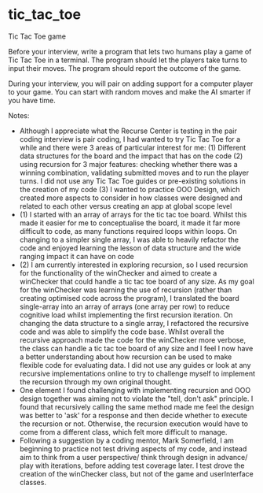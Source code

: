 # tic_tac_toe

Tic Tac Toe game

Before your interview, write a program that lets two humans play a game of Tic Tac Toe in a terminal. The program should let the players take turns to input their moves. The program should report the outcome of the game.

During your interview, you will pair on adding support for a computer player to your game. You can start with random moves and make the AI smarter if you have time.

Notes:

- Although I appreciate what the Recurse Center is testing in the pair coding interview is pair coding, I had wanted to try Tic Tac Toe for a while and there were 3 areas of particular interest for me: (1) Different data structures for the board and the impact that has on the code (2) using recursion for 3 major features: checking whether there was a winning combination, validating submitted moves and to run the player turns. I did not use any Tic Tac Toe guides or pre-existing solutions in the creation of my code (3) I wanted to practice OOO Design, which created more aspects to consider in how classes were designed and related to each other versus creating an app at global scope level
- (1) I started with an array of arrays for the tic tac toe board. Whilst this made it easier for me to conceptualise the board, it made it far more difficult to code, as many functions required loops within loops. On changing to a simpler single array, I was able to heavily refactor the code and enjoyed learning the lesson of data structure and the wide ranging impact it can have on code
- (2) I am currently interested in exploring recursion, so I used recursion for the functionality of the winChecker and aimed to create a winChecker that could handle a tic tac toe board of any size. As my goal for the winChecker was learning the use of recursion (rather than creating optimised code across the program), I translated the board single-array into an array of arrays (one array per row) to reduce cognitive load whilst implementing the first recursion iteration. On changing the data structure to a single array, I refactored the recursive code and was able to simplify the code base. Whilst overall the recursive approach made the code for the winChecker more verbose, the class can handle a tic tac toe board of any size and I feel I now have a better understanding about how recursion can be used to make flexible code for evaluating data. I did not use any guides or look at any recursive implementations online to try to challenge myself to implement the recursion through my own original thought.
- One element I found challenging with implementing recursion and OOO design together was aiming not to violate the "tell, don't ask" principle. I found that recursively calling the same method made me feel the design was better to 'ask' for a response and then decide whether to execute the recursion or not. Otherwise, the recursion execution would have to come from a different class, which felt more difficult to manage.
- Following a suggestion by a coding mentor, Mark Somerfield, I am beginning to practice not test driving aspects of my code, and instead aim to think from a user perspective/ think through design in advance/ play with iterations, before adding test coverage later. I test drove the creation of the winChecker class, but not of the game and userInterface classes.